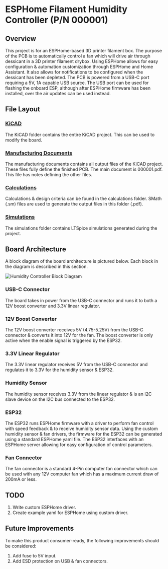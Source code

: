 # ESPHome Filament Humidity Controller (P/N 000001)
## Overview
This project is for an ESPHome-based 3D printer filament box. The purpose of the PCB is to automatically control a fan which will drive air through dessicant in a 3D printer filament drybox. Using ESPHome allows for easy configuration & automation customization through ESPHome and Home Assistant. It also allows for notifications to be configured when the dessicant has been depleted. The PCB is powered from a USB-C port requiring a 5V, 1A capable USB source. The USB port can be used for flashing the onboard ESP, although after ESPHome firmware has been installed, over the air updates can be used instead.
## File Layout
### [KiCAD](KiCAD/)
The KiCAD folder contains the entire KiCAD project. This can be used to modify the board.
### [Manufacturing Documents](Manufacturing%20Documents/)
The manufacturing documents contains all output files of the KiCAD project. These files fully define the finished PCB. The main document is 000001.pdf. This file has notes defining the other files.
### [Calculations](Calculations/)
Calculations & design criteria can be found in the calculations folder. SMath (.sm) files are used to generate the output files in this folder (.pdf).
### [Simulations](Simulations/)
The simulations folder contains LTSpice simulations generated during the project.
## Board Architecture
A block diagram of the board architecture is pictured below. Each block in the diagram is described in this section.

![Humidity Controller Block Diagram](https://github.com/user-attachments/assets/2abd4bbb-881f-4515-8b6b-d2ff0941547a)

### USB-C Connector
The board takes in power from the USB-C connector and runs it to both a 12V boost converter and 3.3V linear regulator.
### 12V Boost Converter
The 12V boost converter receives 5V (4.75-5.25V) from the USB-C connector & converts it into 12V for the fan. The boost converter is only active when the enable signal is triggered by the ESP32.
### 3.3V Linear Regulator
The 3.3V linear regulator receives 5V from the USB-C connector and regulates it to 3.3V for the humidity sensor & ESP32.
### Humidity Sensor
The humidity sensor receives 3.3V from the linear regulator & is an I2C slave device on the I2C bus connected to the ESP32.
### ESP32
The ESP32 runs ESPHome firmware with a driver to perform fan control with speed feedback & to receive humidity sensor data. Using the custom humidity sensor & fan drivers, the firmware for the ESP32 can be generated using a standard ESPHome yaml file. The ESP32 interfaces with an ESPHome server allowing for easy configuration of control parameters.
### Fan Connector
The fan connector is a standard 4-Pin computer fan connector which can be used with any 12V computer fan which has a maximum current draw of 200mA or less.
## TODO
1. Write custom ESPHome driver.
2. Create example yaml for ESPHome using custom driver.
## Future Improvements
To make this product consumer-ready, the following improvements should be considered:
1. Add fuse to 5V input.
2. Add ESD protection on USB & fan connectors.
